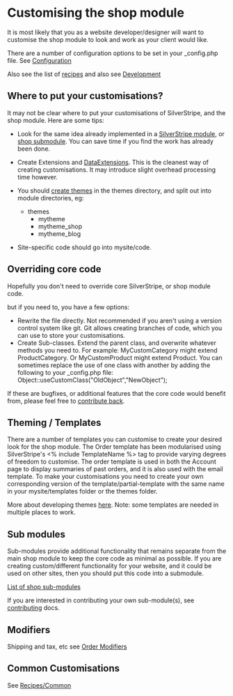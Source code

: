 # Customising the shop module

It is most likely that you as a website developer/designer will want to customise the
shop module to look and work as your client would like.

There are a number of configuration options to be set in your _config.php file. See [Configuration](Configuration)

Also see the list of [recipes](Recipes) and also see [Development](Development)

## Where to put your customisations?

It may not be clear where to put your customisations of SilverStripe, and the shop module.
Here are some tips:

 * Look for the same idea already implemented in a [SilverStripe module](http://www.silverstripe.org/modules/),
 or [shop submodule](https://github.com/burnbright/silverstripe-shop/wiki/Sub-Modules).
 You can save time if you find the work has already been done.
 * Create Extensions and [DataExtensions](http://doc.silverstripe.org/framework/en/reference/dataextension).
 This is the cleanest way of creating customisations. It may introduce slight overhead processing time however.
 * You should [create themes](http://doc.silverstripe.org/framework/en/topics/theme-development) in the themes directory, and split out into module directories, eg:
 	* themes
 		* mytheme
 		* mytheme_shop
 		* mytheme_blog

 * Site-specific code should go into mysite/code.

## Overriding core code

Hopefully you don't need to override core SilverStripe, or shop module code. 

but if you need to, you have a few options:

 * Rewrite the file directly. Not recommended if you aren't using a version control system
 like git. Git allows creating branches of code, which you can use to store your customisations.
 * Create Sub-classes. Extend the parent class, and overwrite whatever methods you need to. For example:
 MyCustomCategory might extend ProductCategory. Or MyCustomProduct might extend Product.
 You can sometimes replace the use of one class with another by adding the following to your _config.php
 file: Object::useCustomClass("OldObject","NewObject");
 
 If these are bugfixes, or additional features that the core code would benefit from, please feel
 free to [contribute back](Contributing).

## Theming / Templates

There are a number of templates you can customise to create your desired look for the shop module.
The Order template has been modularised using SilverStripe's <% include TemplateName %> tag to provide
varying degrees of freedom to customise. The order template is used in both the Account page to display
summaries of past orders, and it is also used with the email template.
To make your customisations you need to create your own corresponding version of the
template/partial-template with the same name in your mysite/templates folder or the themes folder.

More about developing themes [here](http://doc.silverstripe.org/framework/en/topics/theme-development).
Note: some templates are needed in multiple places to work.

## Sub modules

Sub-modules provide additional functionality that remains separate from the main shop module to
keep the core code as minimal as possible. If you are creating custom/different functionality for your
website, and it could be used on other sites, then you should put this code into a submodule.

[List of shop sub-modules](https://github.com/burnbright/silverstripe-shop/wiki/Sub-Modules)

If you are interested in contributing your own sub-module(s), see [contributing](Contributing) docs.

## Modifiers

Shipping and tax, etc see [Order Modifiers](OrderModifiers)

## Common Customisations

See [Recipes/Common](Recipes/Common)